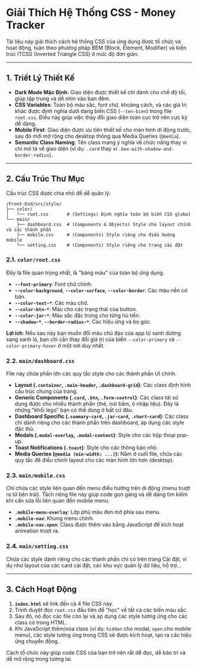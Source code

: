 # Giải Thích Hệ Thống CSS - Money Tracker

Tài liệu này giải thích cách hệ thống CSS của ứng dụng được tổ chức và hoạt động, tuân theo phương pháp BEM (Block, Element, Modifier) và kiến trúc ITCSS (Inverted Triangle CSS) ở mức độ đơn giản.

---

## 1. Triết Lý Thiết Kế

- **Dark Mode Mặc Định**: Giao diện được thiết kế chỉ dành cho chế độ tối, giúp tập trung và dễ nhìn vào ban đêm.
- **CSS Variables**: Toàn bộ màu sắc, font chữ, khoảng cách, và các giá trị khác được định nghĩa dưới dạng biến CSS (`--ten-bien`) trong file `root.css`. Điều này giúp việc thay đổi giao diện toàn cục trở nên cực kỳ dễ dàng.
- **Mobile First**: Giao diện được ưu tiên thiết kế cho màn hình di động trước, sau đó mới mở rộng cho desktop thông qua Media Queries (`@media`).
- **Semantic Class Naming**: Tên class mang ý nghĩa về chức năng thay vì chỉ mô tả về giao diện (ví dụ: `.card` thay vì `.box-with-shadow-and-border-radius`).

---

## 2. Cấu Trúc Thư Mục

Cấu trúc CSS được chia nhỏ để dễ quản lý:

```
/Front-End/src/style/
├── color/
│   └── root.css       # (Settings) Định nghĩa toàn bộ biến CSS global
└── main/
    ├── dashboard.css  # (Components & Objects) Style cho layout chính và các thành phần
    ├── mobile.css     # (Components) Style riêng cho điều hướng mobile
    └── setting.css    # (Components) Style riêng cho trang cài đặt
```

### 2.1. `color/root.css`

Đây là file quan trọng nhất, là "bảng màu" của toàn bộ ứng dụng.

- **`--font-primary`**: Font chữ chính.
- **`--color-background`**, **`--color-surface`**, **`--color-border`**: Các màu nền cơ bản.
- **`--color-text-*`**: Các màu chữ.
- **`--color-btn-*`**: Màu cho các trạng thái của button.
- **`--color-jar-*`**: Màu sắc đặc trưng cho từng hủ tiền.
- **`--shadow-*`**, **`--border-radius-*`**: Các hiệu ứng và bo góc.

**Lợi ích**: Nếu sau này bạn muốn đổi màu chủ đạo của app từ xanh dương sang xanh lá, bạn chỉ cần thay đổi giá trị của biến `--color-primary` và `--color-primary-hover` ở một nơi duy nhất.

### 2.2. `main/dashboard.css`

File này chứa phần lớn các quy tắc style cho các thành phần UI chính.

- **Layout (`.container`, `.main-header`, `.dashboard-grid`)**: Các class định hình cấu trúc chung của trang.
- **Generic Components (`.card`, `.btn`, `.form-control`)**: Các class tái sử dụng được cho nhiều thành phần (thẻ, nút bấm, ô nhập liệu). Đây là những "khối lego" bạn có thể dùng ở bất cứ đâu.
- **Dashboard Specific (`.summary-card`, `.jar-card`, `.chart-card`)**: Các class chỉ dành riêng cho các thành phần trên dashboard, áp dụng các style đặc thù.
- **Modals (`.modal-overlay`, `.modal-content`)**: Style cho các hộp thoại pop-up.
- **Toast Notifications (`.toast`)**: Style cho các thông báo nhỏ.
- **Media Queries (`@media (min-width: ...)`):** Nằm ở cuối file, chứa các quy tắc để điều chỉnh layout cho các màn hình lớn hơn (desktop).

### 2.3. `main/mobile.css`

Chỉ chứa các style liên quan đến menu điều hướng trên di động (menu trượt ra từ bên trái). Tách riêng file này giúp code gọn gàng và dễ dàng tìm kiếm khi cần sửa lỗi liên quan đến mobile menu.

- **`.mobile-menu-overlay`**: Lớp phủ màu đen mờ phía sau menu.
- **`.mobile-nav`**: Khung menu chính.
- **`.mobile-nav.open`**: Class được thêm vào bằng JavaScript để kích hoạt animation trượt ra.

### 2.4. `main/setting.css`

Chứa các style dành riêng cho các thành phần chỉ có trên trang Cài đặt, ví dụ như layout của các card cài đặt, các khu vực quản lý dữ liệu, hỗ trợ...

---

## 3. Cách Hoạt Động

1. **`index.html`** sẽ link đến cả 4 file CSS này.
2. Trình duyệt đọc `root.css` đầu tiên để "học" về tất cả các biến màu sắc.
3. Sau đó, nó đọc các file còn lại và áp dụng các style tương ứng cho các class có trong HTML.
4. Khi JavaScript thêm/xóa class (ví dụ: `hidden` cho modal, `open` cho mobile menu), các style tương ứng trong CSS sẽ được kích hoạt, tạo ra các hiệu ứng chuyển động.

Cách tổ chức này giúp code CSS của bạn trở nên rất dễ đọc, dễ bảo trì và dễ mở rộng trong tương lai.
